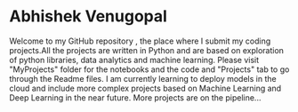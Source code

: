 # Abhishek Venugopal
Welcome to my GitHub repository , the place where I submit my coding projects.All the projects are written in Python and are based on exploration of python libraries, data analytics and machine learning. Please visit "MyProjects" folder for the notebooks and the code  and "Projects" tab to go through the Readme files. I am currently learning to deploy models in the cloud and include more complex projects based on Machine Learning and Deep Learning in the near future. 
More projects are on the pipeline... 
